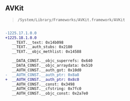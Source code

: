 ## AVKit

> `/System/Library/Frameworks/AVKit.framework/AVKit`

```diff

-1225.17.1.0.0
+1225.18.1.0.0
   __TEXT.__text: 0x14b098
   __TEXT.__auth_stubs: 0x2180
   __TEXT.__objc_methlist: 0x14588

   __DATA_CONST.__objc_superrefs: 0x640
   __DATA_CONST.__objc_arraydata: 0x510
   __AUTH_CONST.__auth_got: 0x10d0
-  __AUTH_CONST.__auth_ptr: 0x8a8
+  __AUTH_CONST.__auth_ptr: 0x8c0
   __AUTH_CONST.__const: 0x3498
   __AUTH_CONST.__cfstring: 0x7fc0
   __AUTH_CONST.__objc_const: 0x2a7e0

```
